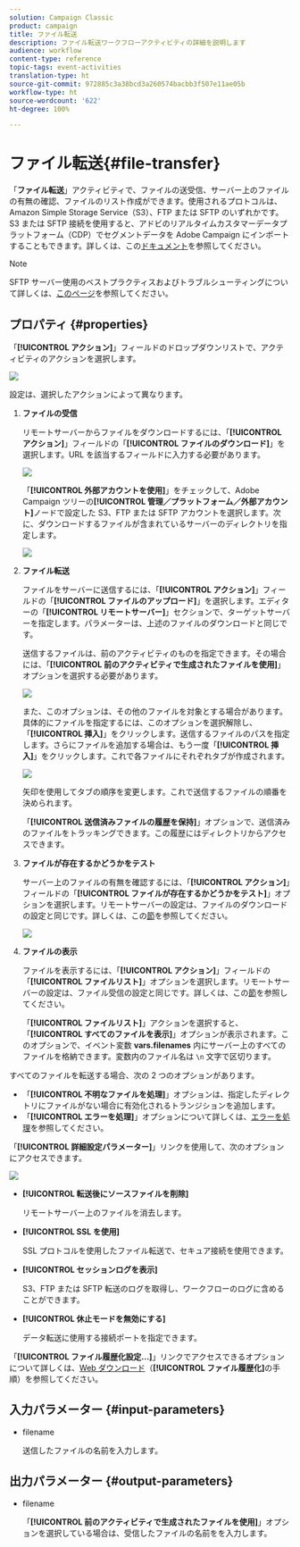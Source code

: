 ```yaml
---
solution: Campaign Classic
product: campaign
title: ファイル転送
description: ファイル転送ワークフローアクティビティの詳細を説明します
audience: workflow
content-type: reference
topic-tags: event-activities
translation-type: ht
source-git-commit: 972885c3a38bcd3a260574bacbb3f507e11ae05b
workflow-type: ht
source-wordcount: '622'
ht-degree: 100%

---
```



# ファイル転送{#file-transfer}

「**ファイル転送**」アクティビティで、ファイルの送受信、サーバー上のファイルの有無の確認、ファイルのリスト作成ができます。使用されるプロトコルは、Amazon Simple Storage Service（S3）、FTP または SFTP のいずれかです。S3 または SFTP 接続を使用すると、アドビのリアルタイムカスタマーデータプラットフォーム（CDP）でセグメントデータを Adobe Campaign にインポートすることもできます。詳しくは、この[ドキュメント](https://experienceleague.adobe.com/docs/experience-platform/rtcdp/destinations/destinations-cat/adobe-destinations/adobe-campaign-destination.html?lang=ja#destinations)を参照してください。

>[!NOTE]
>
>SFTP サーバー使用のベストプラクティスおよびトラブルシューティングについて詳しくは、[このページ](../../platform/using/sftp-server-usage.md)を参照してください。

## プロパティ {#properties}

「**[!UICONTROL アクション]**」フィールドのドロップダウンリストで、アクティビティのアクションを選択します。

![](assets/file_transfert_action.png)

設定は、選択したアクションによって異なります。

1. **ファイルの受信**

   リモートサーバーからファイルをダウンロードするには、「**[!UICONTROL アクション]**」フィールドの「**[!UICONTROL ファイルのダウンロード]**」を選択します。URL を該当するフィールドに入力する必要があります。

   ![](assets/file_transfert_edit.png)

   「**[!UICONTROL 外部アカウントを使用]**」をチェックして、Adobe Campaign ツリーの&#x200B;**[!UICONTROL 管理／プラットフォーム／外部アカウント]**&#x200B;ノードで設定した S3、FTP または SFTP アカウントを選択します。次に、ダウンロードするファイルが含まれているサーバーのディレクトリを指定します。

   ![](assets/file_transfert_edit_external.png)

1. **ファイル転送**

   ファイルをサーバーに送信するには、「**[!UICONTROL アクション]**」フィールドの「**[!UICONTROL ファイルのアップロード]**」を選択します。エディターの「**[!UICONTROL リモートサーバー]**」セクションで、ターゲットサーバーを指定します。パラメーターは、上述のファイルのダウンロードと同じです。

   送信するファイルは、前のアクティビティのものを指定できます。その場合には、「**[!UICONTROL 前のアクティビティで生成されたファイルを使用]**」オプションを選択する必要があります。

   ![](assets/file_transfert_edit_send.png)

   また、このオプションは、その他のファイルを対象とする場合があります。具体的にファイルを指定するには、このオプションを選択解除し、「**[!UICONTROL 挿入]**」をクリックします。送信するファイルのパスを指定します。さらにファイルを追加する場合は、もう一度「**[!UICONTROL 挿入]**」をクリックします。これで各ファイルにそれぞれタブが作成されます。

   ![](assets/file_transfert_source.png)

   矢印を使用してタブの順序を変更します。これで送信するファイルの順番を決められます。

   「**[!UICONTROL 送信済みファイルの履歴を保持]**」オプションで、送信済みのファイルをトラッキングできます。この履歴にはディレクトリからアクセスできます。

1. **ファイルが存在するかどうかをテスト**

   サーバー上のファイルの有無を確認するには、「**[!UICONTROL アクション]**」フィールドの「**[!UICONTROL ファイルが存在するかどうかをテスト]**」オプションを選択します。リモートサーバーの設定は、ファイルのダウンロードの設定と同じです。詳しくは、この[節](#properties)を参照してください。

   ![](assets/file_transfert_edit_test.png)

1. **ファイルの表示**

   ファイルを表示するには、「**[!UICONTROL アクション]**」フィールドの「**[!UICONTROL ファイルリスト]**」オプションを選択します。リモートサーバーの設定は、ファイル受信の設定と同じです。詳しくは、この[節](#properties)を参照してください。

   「**[!UICONTROL ファイルリスト]**」アクションを選択すると、「**[!UICONTROL すべてのファイルを表示]**」オプションが表示されます。このオプションで、イベント変数 **vars.filenames** 内にサーバー上のすべてのファイルを格納できます。変数内のファイル名は `\n` 文字で区切ります。

すべてのファイルを転送する場合、次の 2 つのオプションがあります。

* 「**[!UICONTROL 不明なファイルを処理]**」オプションは、指定したディレクトリにファイルがない場合に有効化されるトランジションを追加します。
* 「**[!UICONTROL エラーを処理]**」オプションについて詳しくは、[エラーを処理](../../workflow/using/monitoring-workflow-execution.md#processing-errors)を参照してください。

「**[!UICONTROL 詳細設定パラメーター]**」リンクを使用して、次のオプションにアクセスできます。

![](assets/file_transfert_advanced.png)

* **[!UICONTROL 転送後にソースファイルを削除]**

   リモートサーバー上のファイルを消去します。

* **[!UICONTROL SSL を使用]**

   SSL プロトコルを使用したファイル転送で、セキュア接続を使用できます。

* **[!UICONTROL セッションログを表示]**

   S3、FTP または SFTP 転送のログを取得し、ワークフローのログに含めることができます。

* **[!UICONTROL 休止モードを無効にする]**

   データ転送に使用する接続ポートを指定できます。

「**[!UICONTROL ファイル履歴化設定...]**」リンクでアクセスできるオプションについて詳しくは、[Web ダウンロード](../../workflow/using/web-download.md)（**[!UICONTROL ファイル履歴化]**&#x200B;の手順）を参照してください。

## 入力パラメーター {#input-parameters}

* filename

   送信したファイルの名前を入力します。

## 出力パラメーター {#output-parameters}

* filename

   「**[!UICONTROL 前のアクティビティで生成されたファイルを使用]**」オプションを選択している場合は、受信したファイルの名前をを入力します。
